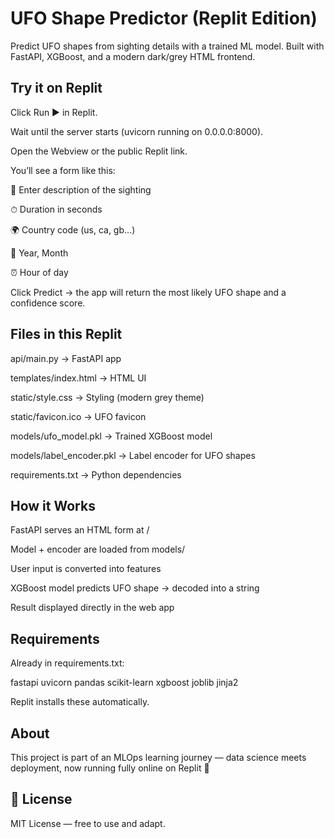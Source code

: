 # UFO Shape Predictor (Replit Edition)

Predict UFO shapes from sighting details with a trained ML model.
Built with FastAPI, XGBoost, and a modern dark/grey HTML frontend.

## Try it on Replit

Click Run ▶️ in Replit.

Wait until the server starts (uvicorn running on 0.0.0.0:8000).

Open the Webview or the public Replit link.

You’ll see a form like this:

📝 Enter description of the sighting

⏱ Duration in seconds

🌍 Country code (us, ca, gb…)

📅 Year, Month

⏰ Hour of day

Click Predict → the app will return the most likely UFO shape and a confidence score.

## Files in this Replit

api/main.py → FastAPI app

templates/index.html → HTML UI

static/style.css → Styling (modern grey theme)

static/favicon.ico → UFO favicon

models/ufo_model.pkl → Trained XGBoost model

models/label_encoder.pkl → Label encoder for UFO shapes

requirements.txt → Python dependencies

## How it Works

FastAPI serves an HTML form at /

Model + encoder are loaded from models/

User input is converted into features

XGBoost model predicts UFO shape → decoded into a string

Result displayed directly in the web app

## Requirements

Already in requirements.txt:

fastapi
uvicorn
pandas
scikit-learn
xgboost
joblib
jinja2


Replit installs these automatically.

## About

This project is part of an MLOps learning journey — data science meets deployment, now running fully online on Replit 🚀

## 📜 License
MIT License — free to use and adapt.
